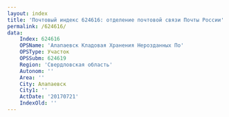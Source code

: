 ```yaml
---
layout: index
title: 'Почтовый индекс 624616: отделение почтовой связи Почты России'
permalink: /624616/
data:
    Index: 624616
    OPSName: 'Алапаевск Кладовая Хранения Нерозданных По'
    OPSType: Участок
    OPSSubm: 624619
    Region: 'Свердловская область'
    Autonom: ''
    Area: ''
    City: Алапаевск
    City1: ''
    ActDate: '20170721'
    IndexOld: ''
---
```

